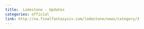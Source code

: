```yaml
---
title:  Lodestone - Updates
categories: official
link: http://na.finalfantasyxiv.com/lodestone/news/category/3
---
```

